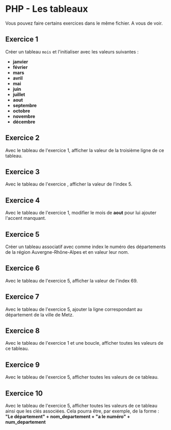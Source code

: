 # PHP - Les tableaux

Vous pouvez faire certains exercices dans le même fichier. A vous de voir.

## Exercice 1
Créer un tableau `mois` et l'initialiser avec les valeurs suivantes :
- **janvier**
- **février**
- **mars**
- **avril**
- **mai**
- **juin**
- **juillet**
- **aout**
- **septembre**
- **octobre**
- **novembre**
- **décembre**

## Exercice 2
Avec le tableau de l'exercice 1, afficher la valeur de la troisième ligne de ce tableau.

## Exercice 3
Avec le tableau de l'exercice , afficher la valeur de l'index 5.

## Exercice 4
Avec le tableau de l'exercice 1, modifier le mois de **aout** pour lui ajouter l'accent manquant.

## Exercice 5
Créer un tableau associatif avec comme index le numéro des départements de la région Auvergne-Rhône-Alpes et en valeur leur nom.

## Exercice 6
Avec le tableau de l'exercice 5, afficher la valeur de l'index 69.

## Exercice 7
Avec le tableau de l'exercice 5, ajouter la ligne correspondant au département de la ville de Metz.

## Exercice 8
Avec le tableau de l'exercice 1 et une boucle, afficher toutes les valeurs de ce tableau.

## Exercice 9
Avec le tableau de l'exercice 5, afficher toutes les valeurs de ce tableau.

## Exercice 10
Avec le tableau de l'exercice 5, afficher toutes les valeurs de ce tableau ainsi que les clés associées.
Cela pourra être, par exemple, de la forme : **"Le département" + nom_departement + "a le numéro" + num_departement**
